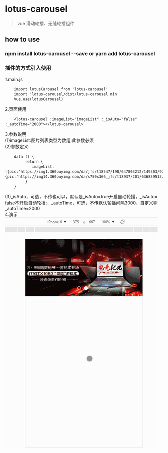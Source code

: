 # lotus-carousel

> vue 滑动轮播、无缝轮播组件

## how to use 

### npm install lotus-carousel --save or yarn add lotus-carousel
### 插件的方式引入使用
1.main.js
```$xslt
    import lotusCarousel from 'lotus-carousel'
    import 'lotus-carousel/dist/lotus-carousel.min'
    Vue.use(lotusCarousel)
```
2.页面使用
```$xslt
    <lotus-carousel :imageList="imageList" :_isAuto="false" :_autoTime="2000"></lotus-carousel>
```

3.参数说明 <br/>
(1)imageList:图片列表类型为数组;此参数必须 <br/>
(2)参数定义:
```$xslt
    data () {
         return {
            imageList:[{pic:'https://img1.360buyimg.com/da/jfs/t18547/198/647803212/149303/924ff4da/5a9cf105N2f3a0824.jpg',url:'/index'},{pic:'https://img14.360buyimg.com/da/s750x366_jfs/t18937/201/636859513/203851/71ed12bb/5a9d419fNc65b2edd.jpg',url:'/index2'}]
         }
    }
```

(3)_isAuto，可选，不传也可以，默认是_isAuto=true开启自动轮播，_isAuto= false不开启自动轮播;，_autoTime，可选，不传默认轮播间隔3000，自定义则_autoTime=2000 <br/>
4.演示 <br/>
![lotusCarousel](https://raw.githubusercontent.com/winglau14/lotusPackage/master/lotusCarousel/1.gif)


